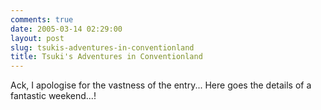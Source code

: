 ```yaml
---
comments: true
date: 2005-03-14 02:29:00
layout: post
slug: tsukis-adventures-in-conventionland
title: Tsuki's Adventures in Conventionland
---
```


Ack, I apologise for the vastness of the entry...  Here goes the details of a fantastic weekend...!  


